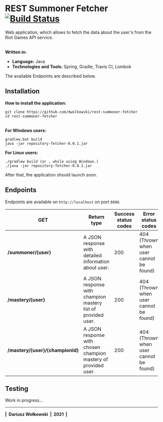 # REST Summoner Fetcher [![Build Status](https://app.travis-ci.com/dwolkowski/rest-summoner-fetcher.svg?branch=master)](https://app.travis-ci.com/dwolkowski/rest-summoner-fetcher)
Web application, which allows to fetch the data about the user's from the Riot Games API service. 

<br /><b>Written in: </b>
 - <b>Language:</b> Java 
 - <b>Technologies and Tools:</b> Spring, Gradle, Travis CI, Lombok

The available Endpoints are described below.

## Installation
<div><b>How to install the application: </b></div>

```
git clone https://github.com/dwolkowski/rest-summoner-fetcher
cd rest-summoner-fetcher
```

<br />

<div><b>For Windows users: </b></div>

```
gradlew.bat build
java -jar repository-fetcher-0.0.1.jar
```
<div><b>For Linux users: </b></div>

```
./gradlew build (or , while using Windows.)
./java -jar repository-fetcher-0.0.1.jar
```

After that, the application should launch soon.

## Endpoints

Endpoints are available on `http://localhost` on port `8080`.

| GET                                         | Return type                                                   | Success status codes   | Error status codes                     |
| --------------------------------------------| --------------------------------------------------------------| ---------------------  | ---------------------------------------|
| **/summoner/{user}**                        | A JSON response with detailed information about user.         | 200                    | 404 (Thrown when user cannot be found) |
| **/mastery/{user}**                         | A JSON response with champion mastery list of provided user.  | 200                    | 404 (Thrown when user cannot be found) |
| **/mastery/{user}/{championId}**            | A JSON response with chosen champion mastery of provided user.| 200                    | 404 (Thrown when user cannot be found) | 

## Testing
Work in progress...

<hr />
<div><b> |&nbsp; Dariusz Wołkowski &nbsp;|&nbsp; 2021 &nbsp;| </b> </div>
